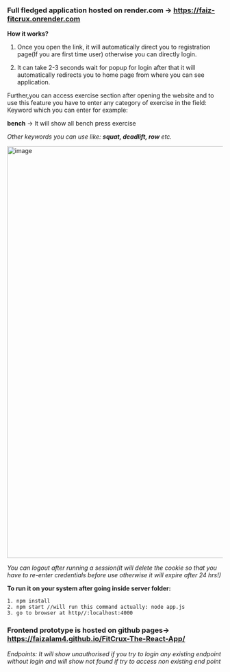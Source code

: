 ### Full fledged application hosted on render.com -> https://faiz-fitcrux.onrender.com


**How it works?**

1. Once you open the link, it will automatically direct you to registration page(If you are first time user) otherwise you can directly login.
   
2. It can take 2-3 seconds wait for popup for login after that it will automatically redirects you to home page from where you can see application.


Further,you can access exercise section after opening the website and to use this feature you have to enter any category of exercise in the field:
Keyword which you can enter for example:

**bench** -> It will show all bench press exercise

*Other keywords you can use like: **squat, deadlift, row** etc.*

<img width="960" alt="image" src="https://github.com/FaizAlam4/FitCrux_Full_Fledged/assets/87482396/8b3e3ffe-548a-4f53-ac17-4f60b9fcf76b">


*You can logout after running a session(It will delete the cookie so that you have to re-enter credentials before use otherwise it will expire after 24 hrs!)*


**To run it on your system after going inside server folder:**

```node
1. npm install
2. npm start //will run this command actually: node app.js
3. go to browser at http//:localhost:4000
```

### Frontend prototype is hosted on github pages-> https://faizalam4.github.io/FitCrux-The-React-App/

*Endpoints: It will show unauthorised if you try to login any existing endpoint without login and will show not found if try to access non existing end point*
